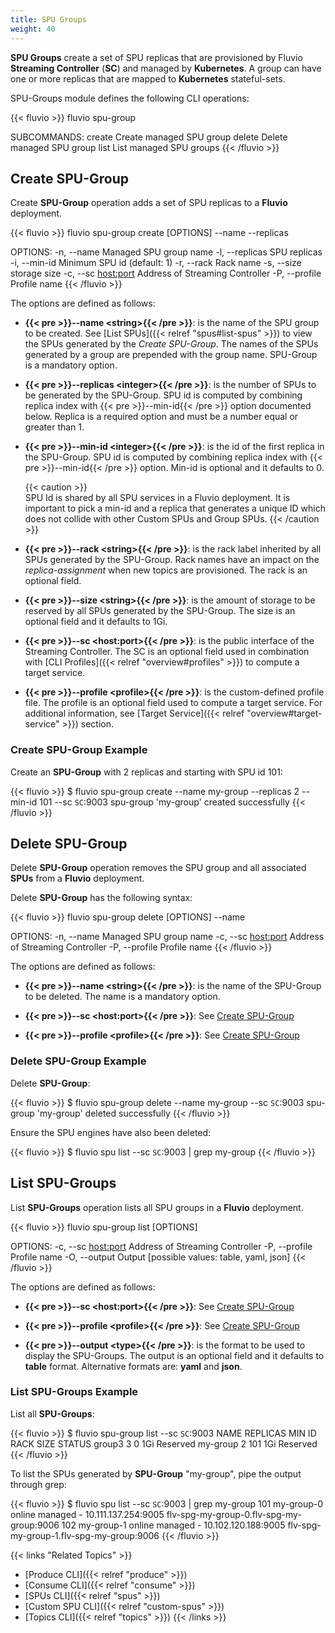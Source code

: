 ```yaml
---
title: SPU Groups
weight: 40
---
```


__SPU Groups__ create a set of SPU replicas that are provisioned by Fluvio __Streaming Controller__ (__SC__) and managed by __Kubernetes__. A group can have one or more replicas that are mapped to __Kubernetes__ stateful-sets. 

SPU-Groups module defines the following CLI operations: 

{{< fluvio >}}
fluvio spu-group <SUBCOMMAND>

SUBCOMMANDS:
    create    Create managed SPU group
    delete    Delete managed SPU group
    list      List managed SPU groups
{{< /fluvio >}}


## Create SPU-Group

Create __SPU-Group__ operation adds a set of SPU replicas to a __Fluvio__ deployment. 

{{< fluvio >}}
fluvio spu-group create [OPTIONS] --name <string> --replicas <replicas>

OPTIONS:
    -n, --name <string>          Managed SPU group name
    -l, --replicas <integer>     SPU replicas
    -i, --min-id <integer>       Minimum SPU id (default: 1)
    -r, --rack <string>          Rack name
    -s, --size <string>          storage size
    -c, --sc <host:port>         Address of Streaming Controller
    -P, --profile <profile>      Profile name
{{< /fluvio >}}

The options are defined as follows:

* <strong>{{< pre >}}--name &lt;string&gt;{{< /pre >}}</strong>:
is the name of the SPU group to be created. See [List SPUs]({{< relref "spus#list-spus" >}}) to view the SPUs generated by the *Create SPU-Group*. The names of the SPUs generated by a group are prepended with the group name. SPU-Group is a mandatory option.

* <strong>{{< pre >}}--replicas &lt;integer&gt;{{< /pre >}}</strong>:
is the number of SPUs to be generated by the SPU-Group. SPU id is computed by combining replica index with {{< pre >}}--min-id{{< /pre >}} option documented below. Replica is a required option and must be a number equal or greater than 1.

* <strong>{{< pre >}}--min-id &lt;integer&gt;{{< /pre >}}</strong>:
is the id of the first replica in the SPU-Group. SPU id is computed by combining replica index with {{< pre >}}--min-id{{< /pre >}} option. Min-id is optional and it defaults to 0.

    {{< caution >}}    
SPU Id is shared by all SPU services in a Fluvio deployment. It is important to pick a min-id and a replica that generates a unique ID which does not collide with other Custom SPUs and Group SPUs.
{{< /caution >}}

* <strong>{{< pre >}}--rack &lt;string&gt;{{< /pre >}}</strong>:
is the rack label inherited by all SPUs generated by the SPU-Group. Rack names have an impact on the *replica-assignment* when new topics are provisioned. The rack is an optional field.

* <strong>{{< pre >}}--size &lt;string&gt;{{< /pre >}}</strong>:
is the amount of storage to be reserved by all SPUs generated by the SPU-Group. The size is an optional field and it defaults to 1Gi.

* <strong>{{< pre >}}--sc &lt;host:port&gt;{{< /pre >}}</strong>:
is the public interface of the Streaming Controller. The SC is an optional field used in combination with [CLI Profiles]({{< relref "overview#profiles" >}}) to compute a target service.

* <strong>{{< pre >}}--profile &lt;profile&gt;{{< /pre >}}</strong>:
is the custom-defined profile file. The profile is an optional field used to compute a target service. For additional information, see [Target Service]({{< relref "overview#target-service" >}}) section.

### Create SPU-Group Example

Create an __SPU-Group__ with 2 replicas and starting with SPU id 101:

{{< fluvio >}}
$ fluvio spu-group create --name my-group --replicas 2 --min-id 101 --sc `SC`:9003
spu-group 'my-group' created successfully
{{< /fluvio >}}


## Delete SPU-Group

Delete __SPU-Group__ operation removes the SPU group and all associated __SPUs__ from a __Fluvio__ deployment. 

Delete __SPU-Group__ has the following syntax:

{{< fluvio >}}
fluvio spu-group delete [OPTIONS] --name <string>

OPTIONS:
    -n, --name <string>        Managed SPU group name
    -c, --sc <host:port>       Address of Streaming Controller
    -P, --profile <profile>    Profile name
{{< /fluvio >}}

The options are defined as follows:

* <strong>{{< pre >}}--name &lt;string&gt;{{< /pre >}}</strong>:
is the name of the SPU-Group to be deleted. The name is a mandatory option.

* <strong>{{< pre >}}--sc &lt;host:port&gt;{{< /pre >}}</strong>:
See [Create SPU-Group](#create-spu-group)

* <strong>{{< pre >}}--profile &lt;profile&gt;{{< /pre >}}</strong>:
See [Create SPU-Group](#create-spu-group)

### Delete SPU-Group Example

Delete __SPU-Group__: 

{{< fluvio >}}
$ fluvio spu-group delete --name my-group --sc `SC`:9003
spu-group 'my-group' deleted successfully
{{< /fluvio >}}

Ensure the SPU engines have also been deleted:

{{< fluvio >}}
$ fluvio spu list --sc `SC`:9003 | grep my-group
<empty>
{{< /fluvio >}}


## List SPU-Groups

List __SPU-Groups__ operation lists all SPU groups in a __Fluvio__ deployment. 

{{< fluvio >}}
fluvio spu-group list [OPTIONS]

OPTIONS:
    -c, --sc <host:port>       Address of Streaming Controller
    -P, --profile <profile>    Profile name
    -O, --output <type>        Output [possible values: table, yaml, json]
{{< /fluvio >}}

The options are defined as follows:

* <strong>{{< pre >}}--sc &lt;host:port&gt;{{< /pre >}}</strong>:
See [Create SPU-Group](#create-spu-group)

* <strong>{{< pre >}}--profile &lt;profile&gt;{{< /pre >}}</strong>:
See [Create SPU-Group](#create-spu-group)

* <strong>{{< pre >}}--output &lt;type&gt;{{< /pre >}}</strong>:
is the format to be used to display the SPU-Groups. The output is an optional field and it defaults to __table__ format. Alternative formats are: __yaml__ and __json__.

### List SPU-Groups Example

List all __SPU-Groups__: 

{{< fluvio >}}
$ fluvio spu-group list --sc `SC`:9003
 NAME      REPLICAS  MIN ID  RACK  SIZE  STATUS 
 group3       3           0         1Gi  Reserved 
 my-group     2         101         1Gi  Reserved 
{{< /fluvio >}}

To list the SPUs generated by __SPU-Group__ "my-group", pipe the output through grep:

{{< fluvio >}}
$ fluvio spu list --sc `SC`:9003 | grep my-group
 101  my-group-0  online  managed   -    10.111.137.254:9005  flv-spg-my-group-0.flv-spg-my-group:9006 
 102  my-group-1  online  managed   -    10.102.120.188:9005  flv-spg-my-group-1.flv-spg-my-group:9006 
{{< /fluvio >}}



{{< links "Related Topics" >}}
* [Produce CLI]({{< relref "produce" >}})
* [Consume CLI]({{< relref "consume" >}})
* [SPUs CLI]({{< relref "spus" >}})
* [Custom SPU CLI]({{< relref "custom-spus" >}})
* [Topics CLI]({{< relref "topics" >}})
{{< /links >}}